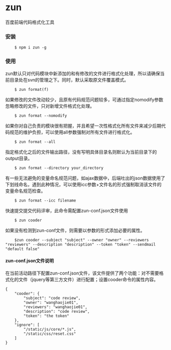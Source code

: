 # zun

百度前端代码格式化工具

### 安装
```
    $ npm i zun -g
```

### 使用

zun默认只对代码模块中新添加的和有修改的文件进行格式化处理，所以请确保当前目录处在svn的管理之下。同时，默认采取原文件覆盖模式。
```
    $ zun format(f)
```

如果修改的文件改动较少，且原有代码规范问题较多，可通过指定nomodify参数忽略修改的文件，只对新增文件格式化处理。
```
    $ zun format --nomodify
```

如果你对自己负责的模块很有把握，并且希望一次性格式化所有文件来减少后期代码规范的维护负担，可以使用all参数强制对所有文件进行格式化。
```
    $ zun format --all
```

指定格式化之后的文件输出路径，没有写明具体目录名则默认为当前目录下的output目录。
```
    $ zun format --directory your_directory
```

有一些无法避免的变量命名规范问题，如ajax数据中，后端吐出的json数据使用了下划线命名，遇到此种情况，可以使用icc参数+文件名的形式强制取消该文件的变量命名规范检查。
```
    $ zun format --icc filename
```

快速提交提交代码评审，此命令需配置zun-conf.json文件使用
```
    $ zun cooder
```

如果没有检测到zun-conf文件，则需要以参数的形式添加必要的属性。
```
    $zun cooder --subject "subject" --owner "owner" --reviewers "reviewers" --description "description" --token "token" --sendmail "default false"
```

#### zun-conf.json文件说明

在当前活动路径下配置zun-conf.json文件，该文件提供了两个功能：对不需要格式化的文件（jquery等第三方文件）进行配置；设置cooder命令的属性内容。
```
{
    "cooder": {
        "subject": "code review",
        "owner": "wanghaojie01",
        "reviewers": "wanghaojie01",
        "description": "code review",
        "token": "the token"
    },
    "ignore": [
        "/static/js/core/*.js",
        "/static/css/reset.css"
    ]
}
```